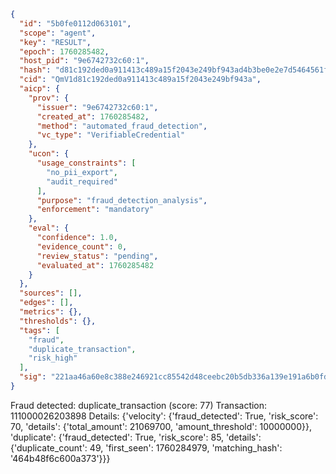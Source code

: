 ```json
{
  "id": "5b0fe0112d063101",
  "scope": "agent",
  "key": "RESULT",
  "epoch": 1760285482,
  "host_pid": "9e6742732c60:1",
  "hash": "d81c192ded0a911413c489a15f2043e249bf943ad4b3be0e2e7d5464561f02e3",
  "cid": "QmV1d81c192ded0a911413c489a15f2043e249bf943a",
  "aicp": {
    "prov": {
      "issuer": "9e6742732c60:1",
      "created_at": 1760285482,
      "method": "automated_fraud_detection",
      "vc_type": "VerifiableCredential"
    },
    "ucon": {
      "usage_constraints": [
        "no_pii_export",
        "audit_required"
      ],
      "purpose": "fraud_detection_analysis",
      "enforcement": "mandatory"
    },
    "eval": {
      "confidence": 1.0,
      "evidence_count": 0,
      "review_status": "pending",
      "evaluated_at": 1760285482
    }
  },
  "sources": [],
  "edges": [],
  "metrics": {},
  "thresholds": {},
  "tags": [
    "fraud",
    "duplicate_transaction",
    "risk_high"
  ],
  "sig": "221aa46a60e8c388e246921cc85542d48ceebc20b5db336a139e191a6b0fd03c"
}
```

Fraud detected: duplicate_transaction (score: 77)
Transaction: 111000026203898
Details: {'velocity': {'fraud_detected': True, 'risk_score': 70, 'details': {'total_amount': 21069700, 'amount_threshold': 10000000}}, 'duplicate': {'fraud_detected': True, 'risk_score': 85, 'details': {'duplicate_count': 49, 'first_seen': 1760284979, 'matching_hash': '464b48f6c600a373'}}}